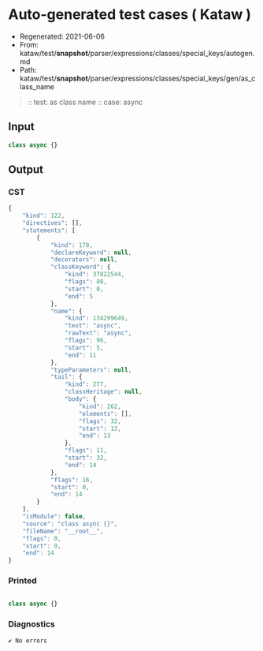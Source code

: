 # Auto-generated test cases ( Kataw )
- Regenerated: 2021-06-06
- From: kataw/test/__snapshot__/parser/expressions/classes/special_keys/autogen.md
- Path: kataw/test/__snapshot__/parser/expressions/classes/special_keys/gen/as_class_name
> :: test: as class name
> :: case: async
## Input

`````js
class async {}
`````
## Output

### CST

```javascript
{
    "kind": 122,
    "directives": [],
    "statements": [
        {
            "kind": 178,
            "declareKeyword": null,
            "decorators": null,
            "classKeyword": {
                "kind": 37822544,
                "flags": 80,
                "start": 0,
                "end": 5
            },
            "name": {
                "kind": 134299649,
                "text": "async",
                "rawText": "async",
                "flags": 96,
                "start": 5,
                "end": 11
            },
            "typeParameters": null,
            "tail": {
                "kind": 277,
                "classHeritage": null,
                "body": {
                    "kind": 262,
                    "elements": [],
                    "flags": 32,
                    "start": 13,
                    "end": 13
                },
                "flags": 11,
                "start": 32,
                "end": 14
            },
            "flags": 16,
            "start": 0,
            "end": 14
        }
    ],
    "isModule": false,
    "source": "class async {}",
    "fileName": "__root__",
    "flags": 0,
    "start": 0,
    "end": 14
}
```

### Printed

```javascript

class async {}
```

### Diagnostics

```javascript
✔ No errors
```

